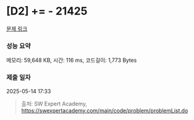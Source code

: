 # [D2] += - 21425 

[문제 링크](https://swexpertacademy.com/main/code/problem/problemDetail.do?contestProbId=AZD8K_UayDoDFAVs) 

### 성능 요약

메모리: 59,648 KB, 시간: 116 ms, 코드길이: 1,773 Bytes

### 제출 일자

2025-05-14 17:33



> 출처: SW Expert Academy, https://swexpertacademy.com/main/code/problem/problemList.do